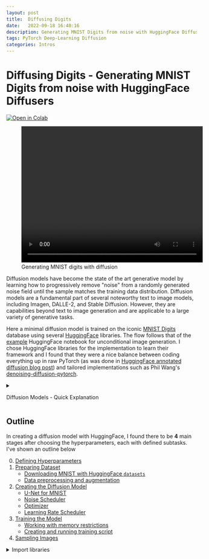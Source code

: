 ```yaml
---
layout: post
title:  Diffusing Digits
date:   2022-09-18 16:40:16
description: Generating MNIST Digits from noise with HuggingFace Diffusers 
tags: PyTorch Deep-Learning Diffusion
categories: Intros
---
```

# Diffusing Digits - Generating MNIST Digits from noise with HuggingFace Diffusers

[![Open in Colab](https://colab.research.google.com/assets/colab-badge.svg)](https://colab.research.google.com/github/st-howard/blog-notebooks/blob/main/MNIST-Diffusion/Diffusion%20Digits%20-%20Generating%20MNIST%20Digits%20from%20noise%20with%20HuggingFace%20Diffusers.ipynb)

<figure>
<video width="480" height="360" controls>
    <source src="/assets/img/blogs/Diffusing_Digits_files/diffusion.mp4" type="video/mp4">
</video>
<figcaption>Generating MNIST digits with diffusion</figcaption>
</figure>

Diffusion models have become the state of the art generative model by learning how to progressively remove "noise" from a randomly generated noise field until the sample matches the training data distribution. Diffusion models are a fundamental part of several noteworthy text to image models, including Imagen, DALLE-2, and Stable Diffusion. However, they are capabilities beyond text to image generation and are applicable to a large variety of generative tasks.

Here a minimal diffusion model is trained on the iconic [MNIST Digits](http://yann.lecun.com/exdb/mnist/) database using several [HuggingFace](https://huggingface.co/) libraries. The flow follows that of the [example](https://github.com/huggingface/diffusers/blob/main/docs/source/training/overview.mdx) HuggingFace notebook for unconditional image generation. I chose HuggingFace libraries for the implementation to learn their framework and I found that they were a nice balance between coding everything up in raw PyTorch (as was done in [HuggingFace annotated diffusion blog post](https://huggingface.co/blog/annotated-diffusion)) and tailored implementations such as Phil Wang's [denoising-diffusion-pytorch](https://github.com/lucidrains/denoising-diffusion-pytorch).

<details markdown="1"><summary>

Diffusion Models - Quick Explanation

</summary>

Conceptually, diffusion models are built upon a series of noising and denoising steps. In the noising process, random Gaussian noise is iteratively added to data (typically an image but can be any numeric datatype). After many steps of adding noise, the original data becomes indistinguishable from Gaussian noise. This noising process is going from __right to left__ in the below figure from the [Denoising Diffusion Probabilistic Models paper](https://arxiv.org/abs/2006.11239) (often referred to as DDPM). In practice, getting from the original data to the step $$t$$ of the noising process can be done in one go based upon convenient properties of Gaussians.

<figure>
<img src="https://huggingface.co/blog/assets/78_annotated-diffusion/diffusion_figure.png" width="90%">
</figure>

The real juice of diffusion models is the denoising process. In the figure above, each denoising step (__left to right__ in above figure), attempts to remove the noise added from previous step. Given noisy data, the diffusion model tries to predict the noise present in the data (slightly different to the above depiction which shows the model learning the conditional probability distribution $$p(x_{t-1} 
\vert x_t)$$). This noise is iteratively removed until the denoised data, which by characteristic of the training distribution, is left. 

Diffusion models can be broken down into two algorithms, one for training and one for sampling.

### Diffusion Models - Training
The training algorithm is relatively simple and follow the steps
- Take data from training distribution
- Randomly select a step within the noisig/denoising process
- Sample random Gaussian noise with zero mean and unit variance
- Take noise field and data from training distribution and noise it to selected step from noising process.
- Predict the noise present in the noisy data
- Update model based upon mean squared error of actual noise and predicted noise

Which is shown in the psuedocode from the [Ho et. al paper](https://arxiv.org/abs/2006.11239).

<figure>
<img src="https://huggingface.co/blog/assets/78_annotated-diffusion/training.png" width="50%">
<figcaption></figcaption>
</figure>

### Diffusion Models - Sampling
With a model that takes a noisy image and predicts the noise given the step in the noising chain, can iteratively denoise the data with the following steps
- Generate the fully noised data at last step $$T$$
- For each step in the chain, predict the noise in the image and remove some fraction of it.

Which is shown in the pseudocode

<figure>
<img src="https://huggingface.co/blog/assets/78_annotated-diffusion/sampling.png" width="50%">
<figcaption></figcaption>
</figure>

There are details about noise and learning rate schedules which were omitted from the above, but covered in the [annotated diffusion blog post](https://huggingface.co/blog/annotated-diffusion)

</details>

##  Outline

In creating a diffusion model with HuggingFace, I found there to be __4__ main stages after choosing the hyperparameters, each with defined subtasks. I've shown an outline below


0. [Defining Hyperparameters](#defining-hyperparameters) <!-- omit in toc -->
1. [Preparing Dataset](#preparing-mnist-dataset)
    * [Downloading MNIST with HuggingFace `datasets`](#downloading-mnist-with-huggingface-datasets)
    * [Data preprocessing and augmentation](#data-preprocessing-and-augmentation)
2. [Creating the Diffusion Model](#creating-the-diffusion-model)
    * [U-Net for MNIST](#u-net-for-mnist)
    * [Noise Scheduler](#noise-scheduler)
    * [Optimizer](#optimizer)
    * [Learning Rate Scheduler](#learning-rate-scheduler)
3. [Training the Model](#training-the-model)
    * [Working with memory restrictions](#working-with-memory-restrictions)
    * [Creating and running training script](#creating-and-running-training-loop)
4. [Sampling Images](#sample-some-good-looking-digits)


<details markdown="1"><summary> Import libraries </summary>
```python
# Pytorch
import torch
import torchvision

# HuggingFace
import datasets
import diffusers
import accelerate

# Training and Visualization
from tqdm.auto import tqdm
import matplotlib.pyplot as plt
import os
import PIL
```
</details>

## Defining Hyperparameters

In the training config class shown below, I've chosen an image size of $$32 \times 32$$ instead of the default MNIST resolution of $$28 \times 28$$. This slight upscaling is in order to make the image width/height be a power of 2, i.e. $$ 2^5 $$. In the default U-Net architecture, each downsampling layer reduces the width and height of the image by 2. Therefore after the three downsampling blocks I used in the U-Net, the output size will be $$4 \times 4 \times N $$, where $$N$$ is a configurable parameter of the model architecture. As the width and height of the image is reduced, the number of learned channels increases. So in the U-Net configured here, the bottleneck layer has dimension of $$4 \times 4 \times 512$$.

The batch sizes chosen are done in order to comfortably fit on a 8 GB memory GPU. I find that training occupies approximately 4 GB of memory. Since one epoch contains all sixty thousand training examples, only a couple epochs are needed for the model to converge, with most of the learning being done within the first epoch.

The `lr_warmup_steps` is the number of mini-batches where the learning rate is increased until hitting the base learning rate listed in `learning_rate`. After the learning rate reaches this value, a cosine scheduler is used to slowly decrease the learning rate, as described in [Improved Denoising Diffusion Probabilistic Models](https://arxiv.org/abs/2102.09672).


```python
from dataclasses import dataclass

@dataclass
class TrainingConfig:
    image_size=32 #Resize the digits to be a power of two
    train_batch_size = 32
    eval_batch_size = 32
    num_epochs = 5
    gradient_accumulation_steps = 1
    learning_rate = 1e-4
    lr_warmpup_steps = 500
    mixed_precision = 'fp16'
    seed = 0
    
config = TrainingConfig()
```

## Preparing MNIST Dataset

### Downloading MNIST with HuggingFace `datasets`

HuggingFace has almost ten thousand dataset for download, which can be searched from the [datasets tab](https://huggingface.co/datasets) of their website. They can be downloaded with their `datasets` python library and the [`load_dataset()`](https://huggingface.co/docs/datasets/loading) function. 

If not specified, the data will be downloaded to the `~/.cache` directory. If you want to put the files in another location, either specify the `data_dir` optional argument or change the environment variable `HF_DATASETS_CACHE` to the desired path.

Here MNIST digits are loaded into a `Dataset` object, where metadata, labels, and images can be accessed in a manner similar to python dictionaries.


```python
mnist_dataset = datasets.load_dataset('mnist', split='train')
```


The dataset object is conveniently accessible with methods similar to a python dictionary


```python
mnist_dataset
```

    Dataset({
        features: ['image', 'label'],
        num_rows: 60000
    })




```python
mnist_dataset[0]["image"].resize((256, 256)).show()
print("Image Size:", mnist_dataset[0]["image"].size)
print("Digit is labelled:", mnist_dataset[0]['label'])
```

<figure>
<img src="/assets/img/blogs/Diffusing_Digits_files/Diffusion_Digits_0.png" width="15%">
</figure>
 

    Image Size: (28, 28)
    Digit is labelled: 5


### Data Preprocessing and Augmentation

As downloaded, the MNIST dataset contains 60,000 PIL images with pixel values in the range of $$[0,255]$$. The data must be scaled, resized, and turned into a tensor for ingestion by a PyTorch model. These transformations can be handled by torchvision's transforms library. Transform objects can be sequentially listed in a Compose constructor, which will apply then apply the transformations when an image is passed as an argument.

Three transforms are used. The first transforms the image to 32x32, in order to for the image width/height to be a power of two. The second transform turns the PIL image to a PyTorch tensor. When converting to a PyTorch tensor, the pixel range is transformed from $$[0,255]$$ to $$[0,1]$$. However, for the diffusion model the required pixel value range needs to be $$[-1,1]$$ since the Gaussian noise is zero mean, unit variance. Therefore, a lambda function is used to define a transform from $$[0,1]$$ to $$[-1,1]$$. 

The `Datasets` object has a method `set_transform()` which applies a function which takes the dataset object as an argument. Here the method is used to apply the torchvision transforms to the MNIST dataset.


```python
def transform(dataset):
    preprocess = torchvision.transforms.Compose(
        [
            torchvision.transforms.Resize(
                (config.image_size, config.image_size)),
            torchvision.transforms.ToTensor(),
            torchvision.transforms.Lambda(lambda x: 2*(x-0.5)),
        ]
    )
    images = [preprocess(image) for image in dataset["image"]]
    return {"images": images}
```


```python
mnist_dataset.reset_format()
mnist_dataset.set_transform(transform)
```

Once the dataset has been prepared with the proper transformers, it is ready to be passed directly into a PyTorch DataLoader.


```python
train_dataloader = torch.utils.data.DataLoader(
    mnist_dataset,
    batch_size = config.train_batch_size,
    shuffle = True,
)
```

## Creating the Diffusion Model

### U-Net for MNIST

The workhorse of the denoising diffusion model is a U-Net, which is predicts the noise present in the input image conditioned on the step in the noising process. HuggingFace's Diffusers library has default a [U-Net class](https://huggingface.co/docs/diffusers/api/models#diffusers.UNet2DModel) which creates a PyTorch model based upon the input values. Here the input and output channels are set to one since the image is black and white. The rest of the parameters mirror the choices found in the example notebook from HuggingFace. 


```python
model = diffusers.UNet2DModel(
    sample_size=config.image_size,
    in_channels=1,
    out_channels=1,
    layers_per_block=2,
    block_out_channels=(128,128,256,512),
    down_block_types=(
        "DownBlock2D",
        "DownBlock2D",
        "AttnDownBlock2D",
        "DownBlock2D",
    ),
    up_block_types=(
        "UpBlock2D",
        "AttnUpBlock2D",
        "UpBlock2D",
        "UpBlock2D",
    ),
)
```

Check that the input image to the model and the output have the same shape


```python
sample_image = mnist_dataset[0]["images"].unsqueeze(0)
print("Input shape:", sample_image.shape)
```

    Input shape: torch.Size([1, 1, 32, 32])



```python
print('Output shape:', model(sample_image, timestep=0)["sample"].shape)
```

    Output shape: torch.Size([1, 1, 32, 32])


### Noise Scheduler

In diffusion models, the noise is added to images dependent on the step within noising/denoising process. In the original [DDPM paper](https://arxiv.org/abs/2006.11239), the strength of the noise added to the image (i.e. the variance of the zero mean Gaussian) increased linearly with time steps. The Diffusers library has a [noise scheduler object](https://huggingface.co/docs/diffusers/v0.3.0/en/api/schedulers#diffusers.DDPMScheduler) which handles the amount of noise to be added for a given step. The default values for noise are taken from the DDPM paper, but there are optional arguments to change the starting and ending noise strength, along with the how the noise changes with across steps.


```python
noise_scheduler = diffusers.DDPMScheduler(num_train_timesteps=200, tensor_format='pt')
```

We can take a digit and use the scheduler object to add noise. Below is the 


```python
print("Original Digit")
torchvision.transforms.ToPILImage()(sample_image.squeeze(1)).resize((256,256))
```

    Original Digit
    
<figure>
<img src="/assets/img/blogs/Diffusing_Digits_files/Diffusion_Digits_1.png" width="15%">
</figure>

```python
noise = torch.randn(sample_image.shape)
timesteps = torch.LongTensor([199])
noisy_image = noise_scheduler.add_noise(sample_image,noise,timesteps)

print("Fully Noised Digit")
torchvision.transforms.ToPILImage()(noisy_image.squeeze(1)).resize((256,256))
```

    Fully Noised Digit

<figure>
<img src="/assets/img/blogs/Diffusing_Digits_files/Diffusion_Digits_2.png" width="15%">
</figure>
### Optimizer

Let's have the U-Net can learn with the [AdamW optimizer](https://pytorch.org/docs/stable/generated/torch.optim.AdamW.html). 


```python
optimizer = torch.optim.AdamW(model.parameters(),lr=config.learning_rate)
```

### Learning Rate Scheduler

As mentioned previously, in [Improved Denoising Diffusion Probabilistic Models](https://arxiv.org/abs/2102.09672), they find a learning rate schedule which first warmups for a fixed number of steps and then follows a cosine schedule thereafter to be effective in training the model. The diffusers library has a [method](https://huggingface.co/docs/transformers/main_classes/optimizer_schedules#transformers.get_cosine_schedule_with_warmup) which creates a PyTorch learning rate scheduler which follows the advice given in this paper.


```python
# Cosine learning rate scheduler

lr_scheduler = diffusers.optimization.get_cosine_schedule_with_warmup(
    optimizer=optimizer,
    num_warmup_steps=config.lr_warmpup_steps,
    num_training_steps=(len(train_dataloader)*config.num_epochs),
)
```

## Training the Model

### Working with memory restrictions

Running this on my local machine, I found that unless I set a limit on the VRAM accessible to PyTorch it would use it all up. This is good for maximizing utilization of a GPU cluster, but bad when iterating on a machine where the same GPU is rendering the operating system. 

To get around this, there is a useful [cuda function](https://pytorch.org/docs/stable/generated/torch.cuda.set_per_process_memory_fraction.html) within PyTorch which sets the maximum fraction of total memory accessible. I've set this to use 7 GB out of 8 GB, just so computer doesn't come to a standstill.


```python
torch.cuda.set_per_process_memory_fraction(7./8., 0)
```

### Creating and Running Training Loop

The training function first creates a HuggingFace [`accelerator`](https://huggingface.co/docs/accelerate/v0.12.0/en/package_reference/accelerator#accelerator) object. The purpose of the `accelerator` object is to automatically handle device assignment for PyTorch objects when training on multiple devices and to make the code portable when running in multiple setups. Once created, the `accelerator` has a method `prepare` which takes all of the model/U-Net, optimizer, dataloader, and learning rate scheduler and automatically detects the correct device(s) and makes the appropriate `.to()` assignments.

After those objects are "prepared", the training has an outer `for` loop for each epoch and an inner `for` loop for each mini-batch. In each mini-batch, a set of digits is taken from the dataset. Random noise with the same size of the minibatch is then sampled. Then, for each image in the minibatch, a random step in the noising process is (uniformly) selected. Noise is then added to each image based upon the randomly sampled noise and the randomly selected step. The U-Net then predicts the noise added to the image conditioned on the selected step. A mean squared error loss is then calculated between the predicted noise and the actual noise added to the image. This loss is then used to update the weights for each mini-batch.  


```python
def train_loop(
        config,
        model,
        noise_scheduler,
        optimizer,
        train_dataloader,
        lr_scheduler):

    accelerator = accelerate.Accelerator(
        mixed_precision=config.mixed_precision,
        gradient_accumulation_steps=config.gradient_accumulation_steps,
    )

    model, optimizer, train_dataloader, lr_scheduler = accelerator.prepare(
        model, optimizer, train_dataloader, lr_scheduler
    )

    for epoch in range(config.num_epochs):
        progress_bar = tqdm(total=len(train_dataloader),
                            disable=not accelerator.is_local_main_process)
        progress_bar.set_description(f"Epoch {epoch}")

        for step, batch in enumerate(train_dataloader):
            clean_images = batch['images']

            noise = torch.randn(clean_images.shape).to(clean_images.device)
            batch_size = clean_images.shape[0]

            # Sample a set of random time steps for each image in mini-batch
            timesteps = torch.randint(
                0, noise_scheduler.num_train_timesteps, (batch_size,), device=clean_images.device)
            
            noisy_images=noise_scheduler.add_noise(clean_images, noise, timesteps)
            
            with accelerator.accumulate(model):
                noise_pred = model(noisy_images,timesteps)["sample"]
                loss = torch.nn.functional.mse_loss(noise_pred,noise)
                accelerator.backward(loss)
                
                accelerator.clip_grad_norm_(model.parameters(),1.0)
                optimizer.step()
                lr_scheduler.step()
                optimizer.zero_grad()
                
            progress_bar.update(1)
            logs = {
                "loss" : loss.detach().item(),
                "lr" : lr_scheduler.get_last_lr()[0],
            }
            progress_bar.set_postfix(**logs)
    
    accelerator.unwrap_model(model)
```

Once the training loop set up, the function along with its arguments can be passed to the accelerate library's [`notebook launcher`](https://huggingface.co/docs/accelerate/v0.12.0/en/basic_tutorials/notebook#using-the-notebooklauncher) to train within the notebook.


```python
args = (config, model, noise_scheduler, optimizer, train_dataloader, lr_scheduler)

accelerate.notebook_launcher(train_loop, args, num_processes=1)
```


## Create a sampling function

Once the model has been trained, we can sample the model to create digits. Or more accurately create a sample which is within the learned distribution of the training samples, since some generated samples look like an alien's numbering system, a mish-mash of the numbers 0-9.

To sample images, the Diffusers library has several pipelines. However, [I found that these pipelines don't work for single channel images](https://github.com/huggingface/diffusers/issues/488). So I created a small function which samples the images, with an optional argument for saving off each step. Importantly, the function needs to have a `torch.no_grad()` decorator so the model doesn't accumulate the history of the forward passes.


```python
@torch.no_grad()
def sample(unet, scheduler,seed,save_process_dir=None):
    torch.manual_seed(seed)
    
    if save_process_dir:
        if not os.path.exists(save_process_dir):
            os.mkdir(save_process_dir)
    
    scheduler.set_timesteps(1000)
    image=torch.randn((1,1,32,32)).to(model.device)
    num_steps=max(noise_scheduler.timesteps).numpy()
    
    for t in noise_scheduler.timesteps:
        model_output=unet(image,t)['sample']
        image=scheduler.step(model_output,int(t),image,generator=None)['prev_sample']
        if save_process_dir:
            save_image=torchvision.transforms.ToPILImage()(image.squeeze(0))
            save_image.resize((256,256)).save(
                os.path.join(save_process_dir,"seed-"+str(seed)+"_"+f"{num_steps-t.numpy():03d}"+".png"),format="png")
        
    return torchvision.transforms.ToPILImage()(image.squeeze(0))
```

## Sample some good looking digits!

Some samples look quit good...


```python
test_image=sample(model,noise_scheduler,2)
test_image.resize((265,256))
```
    
<figure>
<img src="/assets/img/blogs/Diffusing_Digits_files/Diffusion_Digits_3.png" width="15%">
</figure>

```python
test_image=sample(model,noise_scheduler,5)
test_image.resize((256,256))
```

<figure>
<img src="/assets/img/blogs/Diffusing_Digits_files/Diffusion_Digits_4.png" width="15%">
</figure>

```python
test_image=sample(model,noise_scheduler,1991)
test_image.resize((256,256))
```

<figure>
<img src="/assets/img/blogs/Diffusing_Digits_files/Diffusion_Digits_5.png" width="15%">
</figure>


But others aren't quite recognizable as a number, but look like they *could* be number if history went slightly differently...


```python
test_image=sample(model,noise_scheduler,2022)
test_image.resize((256,256))
```

<figure>
<img src="/assets/img/blogs/Diffusing_Digits_files/Diffusion_Digits_6.png" width="15%">
</figure>

```python
test_image=sample(model,noise_scheduler,42)
test_image.resize((256,256))
```

<figure>
<img src="/assets/img/blogs/Diffusing_Digits_files/Diffusion_Digits_7.png" width="15%">
</figure>
    

